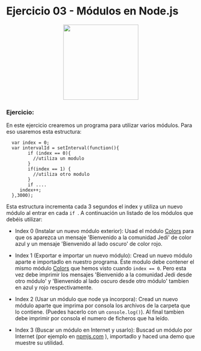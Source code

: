# Ejercicio 03 - Módulos en Node.js

<p align="center"><img src="http://fotos.subefotos.com/f93159a70d819823ec03791b4bb8d2aco.jpg" height="200px"></p>

### Ejercicio:

En este ejercicio crearemos un programa para utilizar varios módulos. Para eso usaremos esta estructura:

````
  var index = 0;
  var intervalId = setInterval(function(){
        if (index == 0){
          //utiliza un modulo
        }
        if(index == 1) {
          //utiliza otro modulo
        }
        if ....
     index++;
  },3000);
`````

Esta estructura incrementa cada 3 segundos el index y utiliza un nuevo módulo al entrar en cada ```if ```. A continuación un listado de los módulos que debéis utilizar:

- Index 0 (Instalar un nuevo módulo exterior): Usad el módulo [Colors](https://www.npmjs.com/package/colors) para que os aparezca un mensaje 'Bienvenido a la comunidad Jedi' de color azul y un mensaje 'Bienvenido al lado oscuro' de color rojo.

- Index 1 (Exportar e importar un nuevo módulo):
Cread un nuevo módulo aparte e importadlo en nuestro programa. Éste modulo debe contener el mismo módulo [Colors](https://www.npmjs.com/package/colors) que hemos visto cuando ````index == 0````. Pero esta vez debe imprimir los mensajes 'Bienvenido a la comunidad Jedi desde otro módulo' y 'Bienvenido al lado oscuro desde otro módulo' tambien en azul y rojo respectivamente.

- Index 2 (Usar un módulo que node ya incorpora): 
Cread un nuevo módulo aparte que imprima por consola los archivos de la carpeta que lo contiene. (Puedes hacerlo con un ```console.log()```). Al final tambien debe imprimir por consola el numero de ficheros que ha leído.

- Index 3 (Buscar un módulo en Internet y usarlo): 
Buscad un módulo por Internet (por ejemplo en [npmjs.com](https://www.npmjs.com/) ), importadlo y haced una demo que muestre su utilidad.

    

